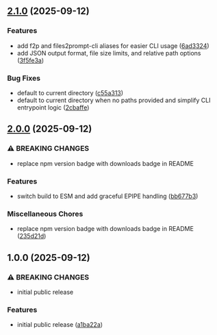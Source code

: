 ## [2.1.0](https://github.com/truss44/files2prompt/compare/v2.0.0...v2.1.0) (2025-09-12)

### Features

* add f2p and files2prompt-cli aliases for easier CLI usage ([6ad3324](https://github.com/truss44/files2prompt/commit/6ad3324ad38f8c89df7be3048d891f16a4105188))
* add JSON output format, file size limits, and relative path options ([3f5fe3a](https://github.com/truss44/files2prompt/commit/3f5fe3a68736f6a6874814c1b19d06de29a31362))

### Bug Fixes

* default to current directory ([c55a313](https://github.com/truss44/files2prompt/commit/c55a313ff9b2f49f842cbbd9587053f52f3a6f5b))
* default to current directory when no paths provided and simplify CLI entrypoint logic ([2cbaffe](https://github.com/truss44/files2prompt/commit/2cbaffe49bdb4ce7b88e8b86a0f904418465bf74))

## [2.0.0](https://github.com/truss44/files2prompt/compare/v1.0.0...v2.0.0) (2025-09-12)

### ⚠ BREAKING CHANGES

* replace npm version badge with downloads badge in README

### Features

* switch build to ESM and add graceful EPIPE handling ([bb677b3](https://github.com/truss44/files2prompt/commit/bb677b3f10cf84e7dfd53bf22654595e62637e3c))

### Miscellaneous Chores

* replace npm version badge with downloads badge in README ([235d21d](https://github.com/truss44/files2prompt/commit/235d21def9a3380c075a4b8a7f602c21e3e38690))

## 1.0.0 (2025-09-12)

### ⚠ BREAKING CHANGES

* initial public release

### Features

* initial public release ([a1ba22a](https://github.com/truss44/files2prompt/commit/a1ba22a0a3d74d6452d376f23b583211531387a2))
